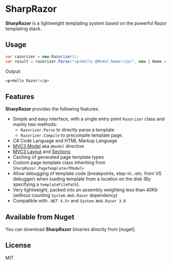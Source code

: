 # SharpRazor

**SharpRazor** is a lightweight templating system based on the powerful Razor templating stack.

## Usage

```C#
var razorizer = new Razorizer();
var result = razorizer.Parse("<p>Hello @Model.Name!</p>", new { Name = "Razor" });
```   
Output:
```HTML
<p>Hello Razor!</p>
```
## Features

**SharpRazor** provides the following features:

 - Simple and easy interface, with a single entry point `Razorizer` class and mainly two methods:
   - `Razorizer.Parse` to directly parse a template 
   - `Razorizer.Compile` to precompile template page.
 - C# Code Language and HTML Markup Language
 - [MVC3 Model](http://weblogs.asp.net/scottgu/archive/2010/10/19/asp-net-mvc-3-new-model-directive-support-in-razor.aspx) aka `@model` directive 
 - [MVC3 Layout](http://weblogs.asp.net/scottgu/archive/2010/10/22/asp-net-mvc-3-layouts.aspx) and [Sections](http://weblogs.asp.net/scottgu/archive/2010/12/30/asp-net-mvc-3-layouts-and-sections-with-razor.aspx)
 - Caching of generated page template types
 - Custom page template class inheriting from `SharpRazor.PageTemplate<TModel>`
 - Allow debugging of template code (breakpoints, step-in...etc. from VS debugger) when loading template from a location on the disk (By specifying a `templateFilePath`).
 - Very lightweight, packed into an assembly weighting less than *40Kb* (without counting `System.Web.Razor` dependency)
 - Compatible with `.NET 4.5+` and `System.Web.Razor 3.0`

## Available from Nuget 
You can download **SharpRazor** binaries directly from [nuget].

## License
MIT


